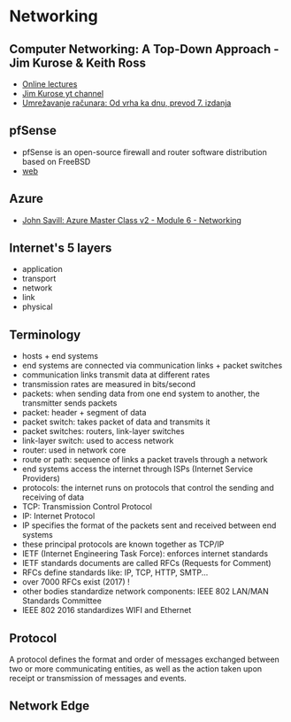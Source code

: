 # Networking

## Computer Networking: A Top-Down Approach - Jim Kurose & Keith Ross
- [Online lectures](https://gaia.cs.umass.edu/kurose_ross/online_lectures.htm)
- [Jim Kurose yt channel](https://www.youtube.com/@JimKurose/videos)
- [Umrežavanje računara: Od vrha ka dnu, prevod 7. izdanja](https://cet.rs/proizvod/umrezavanje-racunara-od-vrha-ka-dnu-prevod-7-izdanja/)

## pfSense
- pfSense is an open-source firewall and router software distribution based on FreeBSD
- [web](https://www.pfsense.org/)

## Azure
- [John Savill: Azure Master Class v2 - Module 6 - Networking](https://www.youtube.com/watch?v=9DuTWSvsLXM)

## Internet's 5 layers
- application
- transport
- network
- link
- physical

## Terminology
- hosts + end systems
- end systems are connected via communication links + packet switches
- communication links transmit data at different rates
- transmission rates are measured in bits/second
- packets: when sending data from one end system to another, the transmitter sends packets
- packet: header + segment of data
- packet switch: takes packet of data and transmits it
- packet switches: routers, link-layer switches
- link-layer switch: used to access network
- router: used in network core
- route or path:  sequence of links a packet travels through a network
- end systems access the internet through ISPs (Internet Service Providers)
- protocols: the internet runs on protocols that control the sending and receiving of data
- TCP: Transmission Control Protocol
- IP: Internet Protocol
- IP specifies the format of the packets sent and received between end systems
- these principal protocols are known together as TCP/IP
- IETF (Internet Engineering Task Force): enforces internet standards
- IETF standards documents are called RFCs (Requests for Comment)
- RFCs define standards like: IP, TCP, HTTP, SMTP...
- over 7000 RFCs exist (2017) !
- other bodies standardize network components: IEEE 802 LAN/MAN Standards Committee
- IEEE 802 2016 standardizes WIFI and Ethernet

## Protocol
A protocol defines the format and order of messages exchanged between two or more communicating entities, as well as the action taken upon receipt or transmission of messages and events.

## Network Edge
